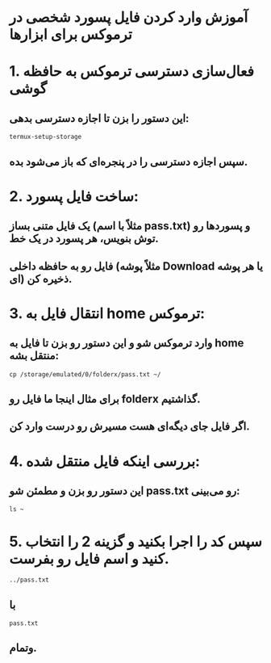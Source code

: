 # آموزش وارد کردن فایل پسورد شخصی در ترموکس برای ابزارها

# 1. فعال‌سازی دسترسی ترموکس به حافظه گوشی
## این دستور را بزن تا اجازه دسترسی بدهی:
```
termux-setup-storage
```
## سپس اجازه دسترسی را در پنجره‌ای که باز می‌شود بده.

# 2. ساخت فایل پسورد:
## یک فایل متنی بساز (مثلاً با اسم pass.txt) و پسوردها رو توش بنویس، هر پسورد در یک خط.
## فایل رو به حافظه داخلی (مثلاً پوشه Download یا هر پوشه ای) ذخیره کن.

# 3. انتقال فایل به home ترموکس:

## وارد ترموکس شو و این دستور رو بزن تا فایل به home منتقل بشه:
```
cp /storage/emulated/0/folderx/pass.txt ~/
```

## برای مثال اینجا ما فایل رو folderx گذاشتیم.
## اگر فایل جای دیگه‌ای هست مسیرش رو درست وارد کن.

# 4. بررسی اینکه فایل منتقل شده:

## این دستور رو بزن و مطمئن شو pass.txt رو می‌بینی:
```
ls ~
```
# 5. سپس کد را اجرا بکنید و گزینه 2 را انتخاب کنید و اسم فایل رو بفرست.
```
../pass.txt
```
## با 
```
pass.txt
```
## وتمام.







